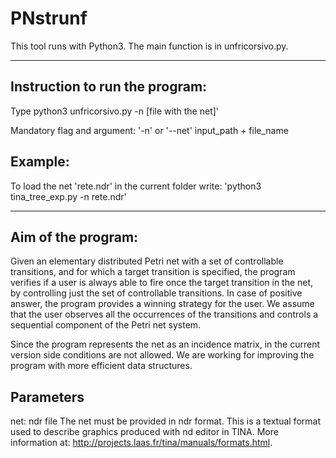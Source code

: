 # PNstrunf
This tool runs with Python3. The main function is in unfricorsivo.py. 

-----------------------------------------------------------------------
Instruction to run the program:
-------------------------------
Type python3 unfricorsivo.py -n [file with the net]'

Mandatory flag and argument: '-n' or '--net'   input_path + file_name 

Example:
--------
To load the net 'rete.ndr' in the current folder write:
'python3 tina_tree_exp.py -n rete.ndr'

-----------------------------------------------------------------------
Aim of the program:
-------------------
Given an elementary distributed Petri net with a set of controllable 
transitions, and for which a target transition is specified, the 
program verifies if a user is always able to fire once the target 
transition in the net, by controlling just the set of controllable 
transitions. In case of positive answer, the program provides a 
winning strategy for the user. 
We assume that the user observes all the occurrences of the transitions 
and controls a sequential component of the Petri net system.

Since the program represents the net as an incidence matrix,  in the 
current version side conditions are not allowed.
We are working for improving the program with more efficient data 
structures.

Parameters
----------
net: ndr file
    The net must be provided in ndr format. This is a textual format 
    used to describe graphics produced with nd editor in TINA.
    More information at: http://projects.laas.fr/tina/manuals/formats.html.

